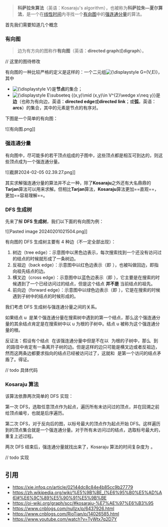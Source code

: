 

> **科萨拉朱算法**（英语：Kosaraju's algorithm），也被称为**科萨拉朱—夏尔算法**，是一个在[线性时间](https://zh.wikipedia.org/wiki/%E7%B7%9A%E6%80%A7%E6%99%82%E9%96%93 "线性时间")内寻找一个[有向图](https://zh.wikipedia.org/wiki/%E5%9B%BE_(%E6%95%B0%E5%AD%A6) "图 (数学)")中的[强连通分量](https://zh.wikipedia.org/wiki/%E5%BC%BA%E8%BF%9E%E9%80%9A%E5%88%86%E9%87%8F "强连通分量")的算法。


首先我们需要知道几个概念

### 有向图

> 边为有方向的图称作**有向图**（英语：**directed graph**或**digraph**）。

// 这里的图待修改

有向图的一种比较严格的定义是这样的：一个二元组![{\displaystyle G=(V,E)}](https://wikimedia.org/api/rest_v1/media/math/render/svg/644a8d85ee410b6159ca2bdb5dcb9097e2c8f182)，其中

- ![{\displaystyle V}](https://wikimedia.org/api/rest_v1/media/math/render/svg/af0f6064540e84211d0ffe4dac72098adfa52845)是**节点**的集合；
- ![{\displaystyle E\subseteq \{(x,y)\mid (x,y)\in V^{2}\wedge x\neq y\}}](https://wikimedia.org/api/rest_v1/media/math/render/svg/823ab5b54c62c1bd1bcbdc70b62c430c88ea0d6f)是**边**（也称为有向边，英语：**directed edge**或**directed link**；或**弧**，英语：**arcs**）的集合，其中的元素是节点的有序对。

下图是一个简单的有向图：

![[有向图.png]]

### 强连通分量

有向图中，尽可能多的若干顶点组成的子图中，这些顶点都是相互可到达的，则这些顶点成为一个强连通分量。

![[截屏2024-02-05 02.39.27.png]]


其实求解强连通分量的算法并不止一种，除了**Kosaraju**之外还有大名鼎鼎的**Tarjan**算法可以用来求解。但相比**Tarjan**算法，**Kosaraju**算法更加==直观==，更加==容易理解==。

### DFS 生成树

先来了解 **DFS 生成树**，我们以下面的有向图为例：

![[Pasted image 20240201021504.png]]

有向图的 DFS 生成树主要有 4 种边（不一定全部出现）：

1. 树边（tree edge）：示意图中以黑色边表示，每次搜索找到一个还没有访问过的结点的时候就形成了一条树边。
2. 反祖边（back edge）：示意图中以红色边表示（即 ![](data:image/gif;base64,R0lGODlhAQABAIAAAAAAAP///yH5BAEAAAAALAAAAAABAAEAAAIBRAA7 "7 \rightarrow 1")），也被叫做回边，即指向祖先结点的边。
3. 横叉边（cross edge）：示意图中以蓝色边表示（即 ![](data:image/gif;base64,R0lGODlhAQABAIAAAAAAAP///yH5BAEAAAAALAAAAAABAAEAAAIBRAA7 "9 \rightarrow 7")），它主要是在搜索的时候遇到了一个已经访问过的结点，但是这个结点 **并不是** 当前结点的祖先。
4. 前向边（forward edge）：示意图中以绿色边表示（即 ![](data:image/gif;base64,R0lGODlhAQABAIAAAAAAAP///yH5BAEAAAAALAAAAAABAAEAAAIBRAA7 "3 \rightarrow 6")），它是在搜索的时候遇到子树中的结点的时候形成的。

我们考虑 DFS 生成树与强连通分量之间的关系。


如果结点 u  是某个强连通分量在搜索树中遇到的第一个结点，那么这个强连通分量的其余结点肯定是在搜索树中以 u 为根的子树中。结点 u 被称为这个强连通分量的根。

反证法：假设有个结点 ![](data:image/gif;base64,R0lGODlhAQABAIAAAAAAAP///yH5BAEAAAAALAAAAAABAAEAAAIBRAA7 "v") 在该强连通分量中但是不在以 ![](data:image/gif;base64,R0lGODlhAQABAIAAAAAAAP///yH5BAEAAAAALAAAAAABAAEAAAIBRAA7 "u") 为根的子树中，那么 ![](data:image/gif;base64,R0lGODlhAQABAIAAAAAAAP///yH5BAEAAAAALAAAAAABAAEAAAIBRAA7 "u") 到 ![](data:image/gif;base64,R0lGODlhAQABAIAAAAAAAP///yH5BAEAAAAALAAAAAABAAEAAAIBRAA7 "v") 的路径中肯定有一条离开子树的边。但是这样的边只可能是横叉边或者反祖边，然而这两条边都要求指向的结点已经被访问过了，这就和 ![](data:image/gif;base64,R0lGODlhAQABAIAAAAAAAP///yH5BAEAAAAALAAAAAABAAEAAAIBRAA7 "u") 是第一个访问的结点矛盾了。得证。

// todo 具体代码

###  Kosaraju 算法


该算法依靠两次简单的 DFS 实现：

第一次 DFS，选取任意顶点作为起点，遍历所有未访问过的顶点，并在回溯之前给顶点编号，也就是后序遍历。

第二次 DFS，对于反向后的图，以标号最大的顶点作为起点开始 DFS。这样遍历到的顶点集合就是一个强连通分量。对于所有未访问过的结点，选取标号最大的，重复上述过程。

两次 DFS 结束后，强连通分量就找出来了，Kosaraju 算法的时间复杂度为 ![](data:image/gif;base64,R0lGODlhAQABAIAAAAAAAP///yH5BAEAAAAALAAAAAABAAEAAAIBRAA7 "O(n+m)")。

// todo 实现




## 引用

- https://xie.infoq.cn/article/02144dc8c84e4b85cc9b27779
- https://zh.wikipedia.org/wiki/%E5%9B%BE_(%E6%95%B0%E5%AD%A6)#%E6%9C%89%E5%90%91%E5%9B%BE
- https://oi-wiki.org/graph/scc/#kosaraju-%E7%AE%97%E6%B3%95
- https://www.cnblogs.com/nullzx/p/6437926.html
- https://www.cnblogs.com/RioTian/p/14026585.html
- https://www.youtube.com/watch?v=TyWtx7q2D7Y
